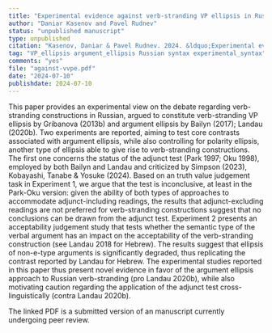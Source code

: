 ```yaml
---
title: "Experimental evidence against verb-stranding VP ellipsis in Russian"
author: "Daniar Kasenov and Pavel Rudnev"
status: "unpublished manuscript"
type: unpublished
citation: "Kasenov, Daniar & Pavel Rudnev. 2024. &ldquo;Experimental evidence against verb-stranding VP ellipsis in Russian.&rdquo; Unpublished ms., HSE University"
tag: "VP_ellipsis argument_ellipsis Russian syntax experimental_syntax"
comments: "yes"
file: "against-vvpe.pdf"
date: "2024-07-10"
publishdate: 2024-07-10
---
```


This paper provides an experimental view on the debate regarding verb-stranding constructions in Russian, argued to constitute verb-stranding VP ellipsis by Gribanova (2013b) and argument ellipsis by Bailyn (2017); Landau (2020b). Two experiments are reported, aiming to test core contrasts associated with argument ellipsis, while also controlling for polarity ellipsis, another type of ellipsis able to give rise to verb-stranding constructions. The first one concerns the status of the adjunct test (Park 1997; Oku 1998), employed by both Bailyn and Landau and criticized by Simpson (2023), Kobayashi, Tanabe & Yosuke (2024). Based on an truth value judgement task in Experiment 1, we argue that the test is inconclusive, at least in the Park-Oku version: given the ability of both types of approaches to accommodate adjunct-including readings, the results that adjunct-excluding readings are not preferred for verb-stranding constructions suggest that no conclusions can be drawn from the adjunct test. Experiment 2 presents an acceptability judgement study that tests whether the semantic type of the verbal argument has an impact on the acceptability of the verb-stranding construction (see Landau 2018 for Hebrew). The results suggest that ellipsis of non-e-type arguments is significantly degraded, thus replicating the contrast reported by Landau for Hebrew. The experimental studies reported in this paper thus present novel evidence in favor of the argument ellipsis approach to Russian verb-stranding (pro Landau 2020b), while also motivating caution regarding the application of the adjunct test cross-linguistically (contra Landau 2020b).

The linked PDF is a submitted version of an manuscript currently undergoing peer review. 
